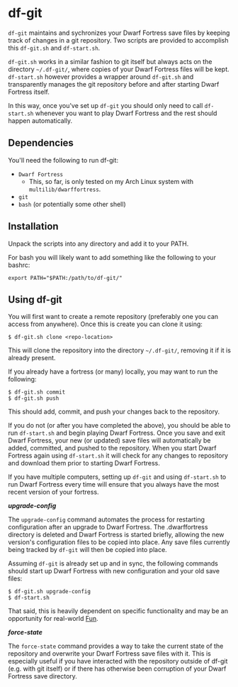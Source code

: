 df-git
======

`df-git` maintains and sychronizes your Dwarf Fortress save files by keeping
track of changes in a git repository.  Two scripts are provided to accomplish
this `df-git.sh` and `df-start.sh`.

`df-git.sh` works in a similar fashion to git
itself but always acts on the directory `~/.df-git/`, where copies of your Dwarf
Fortress files will be kept.  `df-start.sh` however provides a wrapper around
`df-git.sh` and transparently manages the git repository before and after
starting Dwarf Fortress itself.

In this way, once you've set up `df-git` you should only need to call
`df-start.sh` whenever you want to play Dwarf Fortress and the rest should
happen automatically.

Dependencies
------------

You'll need the following to run df-git:

- `Dwarf Fortress`
  - This, so far, is only tested on my Arch Linux system with `multilib/dwarffortress`.
- `git`
- `bash` (or potentially some other shell)

Installation
------------

Unpack the scripts into any directory and add it to your PATH.

For bash you will likely want to add something like the following to your
bashrc:

```
export PATH="$PATH:/path/to/df-git/"
```

Using df-git
------------

You will first want to create a remote repository (preferably one you can access
from anywhere).  Once this is create you can clone it using:

    $ df-git.sh clone <repo-location>

This will clone the repository into the directory `~/.df-git/`, removing it if
it is already present.

If you already have a fortress (or many) locally, you may want to run the
following:

```
$ df-git.sh commit
$ df-git.sh push
```

This should add, commit, and push your changes back to the repository.

If you do not (or after you have completed the above), you should be able to
run `df-start.sh` and begin playing Dwarf Fortress.  Once you save and exit
Dwarf Fortress, your new (or updated) save files will automatically be added,
committed, and pushed to the repository.  When you start Dwarf Fortress again
using `df-start.sh` it will check for any changes to repository and download
them prior to starting Dwarf Fortress.

If you have multiple computers, setting up `df-git` and using `df-start.sh` to
run Dwarf Fortress every time will ensure that you always have the most recent
version of your fortress.

***upgrade-config***

The `upgrade-config` command automates the process for restarting configuration
after an upgrade to Dwarf Fortress.  The .dwarffortress directory is deleted
and Dwarf Fortress is started briefly, allowing the new version's
configuration files to be copied into place.  Any save files currently being
tracked by `df-git` will then be copied into place.

Assuming `df-git` is already set up and in sync, the following commands should
start up Dwarf Fortress with new configuration and your old save files:

```
$ df-git.sh upgrade-config
$ df-start.sh
```

That said, this is heavily dependent on specific functionality and may be an
opportunity for real-world [Fun](http://dwarffortresswiki.org/index.php/DF2014:Fun).

***force-state***

The `force-state` command provides a way to take the current state of the
repository and overwrite your Dwarf Fortress save files with it.  This is
especially useful if you have interacted with the repository outside of df-git
(e.g. with git itself) or if there has otherwise been corruption of your Dwarf
Fortress save directory.


